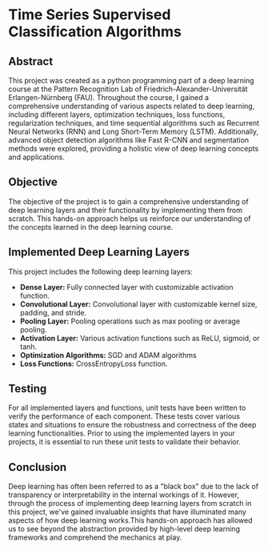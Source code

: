 # Time Series Supervised Classification Algorithms


## Abstract
This project was created as a python programming part of a deep learning course at the Pattern Recognition Lab of Friedrich-Alexander-Universität Erlangen-Nürnberg (FAU).
Throughout the course, I gained a comprehensive understanding of various aspects related to deep learning, including different layers, optimization techniques,
loss functions, regularization techniques, and time sequential algorithms such as Recurrent Neural Networks (RNN) and Long Short-Term Memory (LSTM).
Additionally, advanced object detection algorithms like Fast R-CNN and segmentation methods were explored, providing a holistic view of deep learning concepts and applications.


## Objective
The objective of the project is to gain a comprehensive understanding of deep learning layers and their functionality by implementing them from scratch. 
This hands-on approach helps us reinforce our understanding of the concepts learned in the deep learning course.


## Implemented Deep Learning Layers
This project includes the following deep learning layers:
- **Dense Layer:** Fully connected layer with customizable activation function.
- **Convolutional Layer:** Convolutional layer with customizable kernel size, padding, and stride.
- **Pooling Layer:** Pooling operations such as max pooling or average pooling.
- **Activation Layer:** Various activation functions such as ReLU, sigmoid, or tanh.
- **Optimization Algorithms:** SGD and ADAM algorithms
- **Loss Functions:** CrossEntropyLoss function.

## Testing
For all implemented layers and functions, unit tests have been written to verify the performance of each component. These tests cover various states and situations to ensure the robustness and correctness of the deep learning functionalities. Prior to using the implemented layers in your projects, it is essential to run these unit tests to validate their behavior.

## Conclusion
Deep learning has often been referred to as a "black box" due to the lack of transparency or interpretability in the internal workings of it. However, through the process of implementing deep learning layers from scratch in this project, we've gained invaluable insights that have illuminated many aspects of how deep learning works.This hands-on approach has allowed us to see beyond the abstraction provided by high-level deep learning frameworks and comprehend the mechanics at play.

